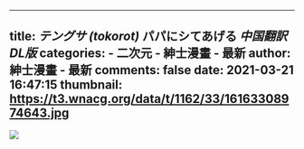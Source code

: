 
---
title: _テングサ (tokorot)_ パパにシてあげる _中国翻訳_ _DL版_
categories: 
    - 二次元
    - 紳士漫畫 - 最新
author: 紳士漫畫 - 最新
comments: false
date: 2021-03-21 16:47:15
thumbnail: https://t3.wnacg.org/data/t/1162/33/16163308974643.jpg
---

<div>   
<img src="https://t3.wnacg.org/data/t/1162/33/16163308974643.jpg" referrerpolicy="no-referrer">  
</div>
            